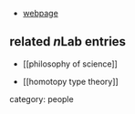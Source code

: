 
* [webpage](http://www.bristol.ac.uk/school-of-arts/people/james-a-ladyman/)

## related $n$Lab entries

* [[philosophy of science]]

* [[homotopy type theory]]

category: people
